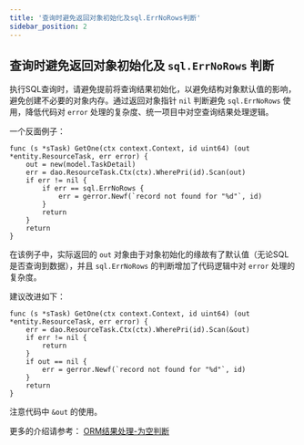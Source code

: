```yaml
---
title: '查询时避免返回对象初始化及sql.ErrNoRows判断'
sidebar_position: 2
---
```


## 查询时避免返回对象初始化及 `sql.ErrNoRows` 判断

执行SQL查询时，请避免提前将查询结果初始化，以避免结构对象默认值的影响，避免创建不必要的对象内存。通过返回对象指针 `nil` 判断避免 `sql.ErrNoRows` 使用，降低代码对 `error` 处理的复杂度、统一项目中对空查询结果处理逻辑。

一个反面例子：

```
func (s *sTask) GetOne(ctx context.Context, id uint64) (out *entity.ResourceTask, err error) {
	out = new(model.TaskDetail)
	err = dao.ResourceTask.Ctx(ctx).WherePri(id).Scan(out)
	if err != nil {
		if err == sql.ErrNoRows {
			err = gerror.Newf(`record not found for "%d"`, id)
		}
		return
	}
	return
}
```

在该例子中，实际返回的 `out` 对象由于对象初始化的缘故有了默认值（无论SQL是否查询到数据），并且 `sql.ErrNoRows` 的判断增加了代码逻辑中对 `error` 处理的复杂度。

建议改进如下：

```
func (s *sTask) GetOne(ctx context.Context, id uint64) (out *entity.ResourceTask, err error) {
	err = dao.ResourceTask.Ctx(ctx).WherePri(id).Scan(&out)
	if err != nil {
		return
	}
	if out == nil {
		err = gerror.Newf(`record not found for "%d"`, id)
	}
	return
}
```

注意代码中 `&out` 的使用。

更多的介绍请参考： [ORM结果处理-为空判断](output/goframe-v2.6-md/核心组件/数据库ORM/ORM结果处理/ORM结果处理-为空判断)
